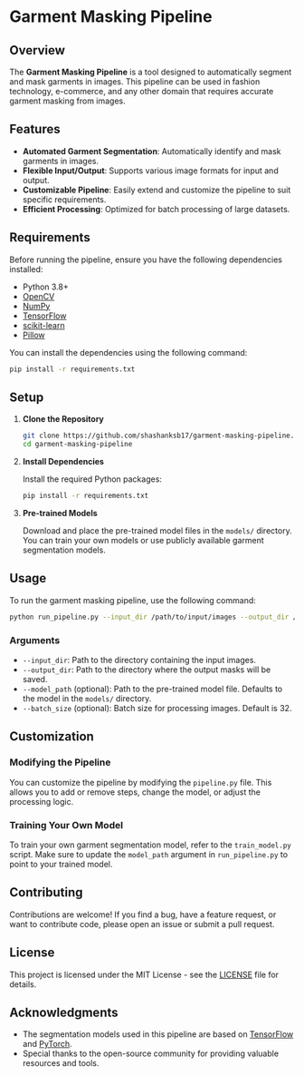
# Garment Masking Pipeline

## Overview

The **Garment Masking Pipeline** is a tool designed to automatically segment and mask garments in images. This pipeline can be used in fashion technology, e-commerce, and any other domain that requires accurate garment masking from images.

## Features

- **Automated Garment Segmentation**: Automatically identify and mask garments in images.
- **Flexible Input/Output**: Supports various image formats for input and output.
- **Customizable Pipeline**: Easily extend and customize the pipeline to suit specific requirements.
- **Efficient Processing**: Optimized for batch processing of large datasets.

## Requirements

Before running the pipeline, ensure you have the following dependencies installed:

- Python 3.8+
- [OpenCV](https://opencv.org/)
- [NumPy](https://numpy.org/)
- [TensorFlow](https://www.tensorflow.org/) 
- [scikit-learn](https://scikit-learn.org/)
- [Pillow](https://python-pillow.org/)

You can install the dependencies using the following command:

```bash
pip install -r requirements.txt
```

## Setup

1. **Clone the Repository**

   ```bash
   git clone https://github.com/shashanksb17/garment-masking-pipeline.git
   cd garment-masking-pipeline
   ```

2. **Install Dependencies**

   Install the required Python packages:

   ```bash
   pip install -r requirements.txt
   ```

3. **Pre-trained Models**

   Download and place the pre-trained model files in the `models/` directory. You can train your own models or use publicly available garment segmentation models.

## Usage

To run the garment masking pipeline, use the following command:

```bash
python run_pipeline.py --input_dir /path/to/input/images --output_dir /path/to/output/masks
```

### Arguments

- `--input_dir`: Path to the directory containing the input images.
- `--output_dir`: Path to the directory where the output masks will be saved.
- `--model_path` (optional): Path to the pre-trained model file. Defaults to the model in the `models/` directory.
- `--batch_size` (optional): Batch size for processing images. Default is 32.

## Customization

### Modifying the Pipeline

You can customize the pipeline by modifying the `pipeline.py` file. This allows you to add or remove steps, change the model, or adjust the processing logic.

### Training Your Own Model

To train your own garment segmentation model, refer to the `train_model.py` script. Make sure to update the `model_path` argument in `run_pipeline.py` to point to your trained model.

## Contributing

Contributions are welcome! If you find a bug, have a feature request, or want to contribute code, please open an issue or submit a pull request.

## License

This project is licensed under the MIT License - see the [LICENSE](LICENSE) file for details.

## Acknowledgments

- The segmentation models used in this pipeline are based on [TensorFlow](https://www.tensorflow.org/) and [PyTorch](https://pytorch.org/).
- Special thanks to the open-source community for providing valuable resources and tools.

